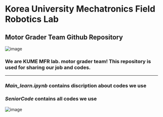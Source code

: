# Korea University Mechatronics Field Robotics Lab 
## Motor Grader Team Github Repository
![image](https://github.com/ssenukim/KoreaUniv_MFRlab_MotorGraderTeam/assets/107988336/012f17d8-fccd-49fb-8c49-3cbe52e56abb) <br>
### We are KUME MFR lab. motor grader team! This repository is used for sharing our job and codes.
<hr>

### _Main_learn.ipynb_ contains discription about codes we use 
### _SeniorCode_ contains all codes we use 
![image](https://github.com/ssenukim/KoreaUniv_MFRlab_MotorGraderTeam/assets/107988336/1e101d4f-7fa6-4301-bcdb-6c72e6701f40)

